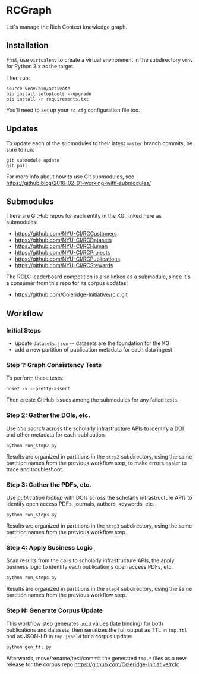# RCGraph

Let's manage the Rich Context knowledge graph.


## Installation

First, use `virtualenv` to create a virtual environment in the
subdirectory `venv` for Python 3.x as the target.

Then run:

```
source venv/bin/activate
pip install setuptools --upgrade
pip install -r requirements.txt
```

You'll need to set up your `rc.cfg` configuration file too.


## Updates

To update each of the submodules to their latest `master` branch
commits, be sure to run:

```
git submodule update
git pull
```

For more info about how to use Git submodules, see
<https://github.blog/2016-02-01-working-with-submodules/> 


## Submodules

There are GitHub repos for each entity in the KG, linked here as submodules:

  * <https://github.com/NYU-CI/RCCustomers>
  * <https://github.com/NYU-CI/RCDatasets>
  * <https://github.com/NYU-CI/RCHuman>
  * <https://github.com/NYU-CI/RCProjects>
  * <https://github.com/NYU-CI/RCPublications>
  * <https://github.com/NYU-CI/RCStewards>

The RCLC leaderboard competition is also linked as a submodule, since
it's a consumer from this repo for its corpus updates:

  * <https://github.com/Coleridge-Initiative/rclc.git>


## Workflow

### Initial Steps

  * update `datasets.json` -- datasets are the foundation for the KG
  * add a new partition of publication metadata for each data ingest


### Step 1: Graph Consistency Tests

To perform these tests:

```
nose2 -v --pretty-assert
```

Then create GitHub issues among the submodules for any failed tests.


### Step 2: Gather the DOIs, etc.

Use *title search* across the scholarly infrastructure APIs to
identify a DOI and other metadata for each publication.

```
python run_step2.py
```

Results are organized in partitions in the `step2` subdirectory, using
the same partition names from the previous workflow step, to make
errors easier to trace and troubleshoot.


### Step 3: Gather the PDFs, etc.

Use *publication lookup* with DOIs across the scholarly infrastructure
APIs to identify open access PDFs, journals, authors, keywords, etc.

```
python run_step3.py
```

Results are organized in partitions in the `step3` subdirectory, using
the same partition names from the previous workflow step.


### Step 4: Apply Business Logic

Scan results from the calls to scholarly infrastructure APIs, the
apply business logic to identify each publication's open access PDFs,
etc.

```
python run_step4.py
```

Results are organized in partitions in the `step4` subdirectory, using
the same partition names from the previous workflow step.


### Step N: Generate Corpus Update

This workflow step generates `uuid` values (late binding) for both
publications and datasets, then serializes the full output as TTL in
`tmp.ttl` and as JSON-LD in `tmp.jsonld` for a corpus update:

```
python gen_ttl.py
```

Afterwards, move/rename/test/commit the generated `tmp.*` files as a
new release for the corpus repo
<https://github.com/Coleridge-Initiative/rclc>
